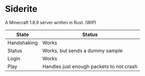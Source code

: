 # Siderite

A Minecraft 1.8.9 server written in Rust. (WIP)

State       | Status
------------|-------
Handshaking | Works
Status      | Works, but sends a dummy sample
Login       | Works
Play        | Handles just enough packets to not crash
